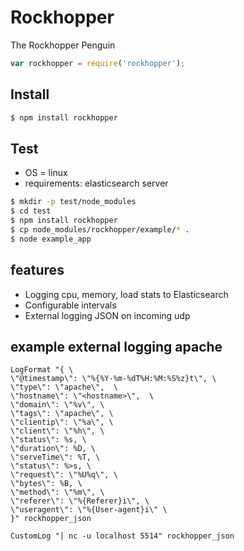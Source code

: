 # Rockhopper 

The Rockhopper Penguin

```js
var rockhopper = require('rockhopper');
```

## Install

```bash
$ npm install rockhopper
```

## Test

* OS = linux
* requirements: elasticsearch server

```bash
$ mkdir -p test/node_modules
$ cd test
$ npm install rockhopper
$ cp node_modules/rockhopper/example/* .
$ node example_app
```

## features

  * Logging cpu, memory, load stats to Elasticsearch
  * Configurable intervals
  * External logging JSON on incoming udp

## example external logging apache

```
LogFormat "{ \
\"@timestamp\": \"%{%Y-%m-%dT%H:%M:%S%z}t\", \
\"type\": \"apache\",  \
\"hostname\": \"<hostname>\",  \
\"domain\": \"%v\", \
\"tags\": \"apache\", \
\"clientip\": \"%a\", \
\"client\": \"%h\", \
\"status\": %s, \
\"duration\": %D, \
\"serveTime\": %T, \
\"status\": %>s, \
\"request\": \"%U%q\", \
\"bytes\": %B, \
\"method\": \"%m\", \
\"referer\": \"%{Referer}i\", \
\"useragent\": \"%{User-agent}i\" \
}" rockhopper_json

CustomLog "| nc -u localhost 5514" rockhopper_json
```
